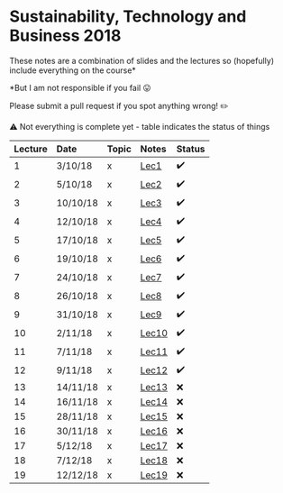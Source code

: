 # Sustainability, Technology and Business 2018

These notes are a combination of slides and the lectures so (hopefully) include everything on the course*

*But I am not responsible if you fail 😛

Please submit a pull request if you spot anything wrong! ✏️

⚠️ Not everything is complete yet - table indicates the status of things

|Lecture|Date|Topic|Notes|Status|
|:--|:--|:--|:--|:--|
|1|3/10/18|x|[Lec1](Notes/Lecture1.md)|✔️|
|2|5/10/18|x|[Lec2](Notes/Lecture2.md)|✔️|
|3|10/10/18|x|[Lec3](Notes/Lecture3.md)|✔️|
|4|12/10/18|x|[Lec4](Notes/Lecture4.md)|✔️|
|5|17/10/18|x|[Lec5](Notes/Lecture5.md)|✔️|
|6|19/10/18|x|[Lec6](Notes/Lecture6.md)|✔️|
|7|24/10/18|x|[Lec7](Notes/Lecture7.md)|✔️|
|8|26/10/18|x|[Lec8](Notes/Lecture8.md)|✔️|
|9|31/10/18|x|[Lec9](Notes/Lecture9.md)|✔️|
|10|2/11/18|x|[Lec10](Notes/Lecture10.md)|✔️|
|11|7/11/18|x|[Lec11](Notes/Lecture11.md)|✔️|
|12|9/11/18|x|[Lec12](Notes/Lecture12.md)|✔️|
|13|14/11/18|x|[Lec13](Notes/Lecture13.md)|❌|
|14|16/11/18|x|[Lec14](Notes/Lecture14.md)|❌|
|15|28/11/18|x|[Lec15](Notes/Lecture15.md)|❌|
|16|30/11/18|x|[Lec16](Notes/Lecture16.md)|❌|
|17|5/12/18|x|[Lec17](Notes/Lecture17.md)|❌|
|18|7/12/18|x|[Lec18](Notes/Lecture18.md)|❌|
|19|12/12/18|x|[Lec19](Notes/Lecture19.md)|❌|
